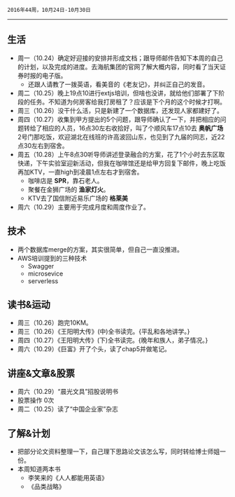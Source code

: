 	2016年44周，10月24日-10月30日
---
##  生活
+ 周一（10.24）确定好迎接的安排并形成文档；跟导师邮件告知下本周的自己的计划，以及完成的进度。去海航集团的官网了解大概内容，同时看了当天证券时报的电子版。
	+ 还跟人请教了一拨英语，看美音的《老友记》，并纠正自己的发音。
+ 周二（10.25）晚上19点10进行extjs培训，但啥也没讲，就给他们部署了下阶段的任务。不知道为何房客给我打房租了？应该是下个月的这个时候才打啊。
+ 周三（10.26）没干什么活，只是新建了一个数据库，还发现人家都建好了。
+ 周四（10.27）收集到甲方提出的5个问题，跟导师确认了一下，并把相应的问题转给了相应的人员，16点30左右收拾好，叫了个顺风车17点10去 **奥帆广场** 2号门那吃饭，欢迎湖北在线班的许高波回山东，也见到了九届的同志，近22点30左右到宿舍。
+ 周五（10.28）上午8点30听导师讲述登录融合的方案，花了1个小时去东区取快递，下午实验室迎新活动，但我在咖啡馆还是给甲方回复下邮件，晚上吃饭再加KTV，一直high到凌晨1点左右才到宿舍。
	+ 咖啡店是 **SPR**，靠石老人。
	+ 聚餐在金狮广场的 **渔家灯火**。
	+ KTV去了国信附近易乐广场的 **格莱美**
+ 周六（10.29）主要用于完成月度和周度作业了。

##  技术
+ 两个数据库merge的方案，其实很简单，但自己一直没推进。
+ AWS培训提到的三种技术
	+ Swagger
	+ microsevice
	+ serverless 

##  读书&运动
+ 周三（10.26）跑完10KM。
+ 周三（10.26）《王阳明大传》(中)全书读完。{平乱和各地讲学。}
+ 周四（10.27）《王阳明大传》(下)全书读完。{晚年和族人，弟子情况。}
+ 周六（10.29）《巨富》开了个头，读了chap5并做笔记。

##  讲座&文章&股票
+ 周六（10.29）“晨光文具”招股说明书
+ 股票操作 0次
+ 周二（10.25）读了“中国企业家”杂志

##  了解&计划
+ 把部分论文资料整理一下，自己理下思路论文该怎么写，同时转给博士师姐一份。
+ 本周知道两本书
	+ 李笑来的《人人都能用英语》
	+ 《品类战略》